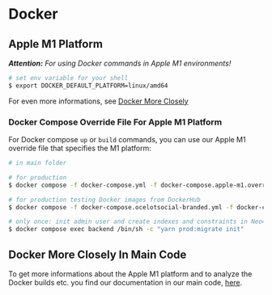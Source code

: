 # Docker

## Apple M1 Platform

***Attention:** For using Docker commands in Apple M1 environments!*

```bash
# set env variable for your shell
$ export DOCKER_DEFAULT_PLATFORM=linux/amd64
```

For even more informations, see [Docker More Closely](#docker-more-closely)

### Docker Compose Override File For Apple M1 Platform

For Docker compose `up` or `build` commands, you can use our Apple M1 override file that specifies the M1 platform:

```bash
# in main folder

# for production
$ docker compose -f docker-compose.yml -f docker-compose.apple-m1.override.yml up

# for production testing Docker images from DockerHub
$ docker compose -f docker-compose.ocelotsocial-branded.yml -f docker-compose.apple-m1.override.yml up

# only once: init admin user and create indexes and constraints in Neo4j database
$ docker compose exec backend /bin/sh -c "yarn prod:migrate init"
```

## Docker More Closely In Main Code

To get more informations about the Apple M1 platform and to analyze the Docker builds etc. you find our documentation in our main code, [here](https://github.com/Ocelot-Social-Community/Ocelot-Social/blob/master/DOCKER_MORE_CLOSELY.md).
